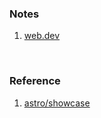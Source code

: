 ### Notes
1. [web.dev](./web.dev)
<br>

### Reference
1. [astro/showcase](https://astro.build/showcase/)
